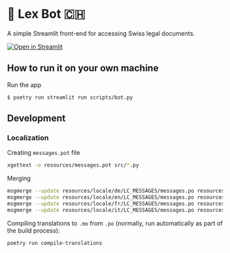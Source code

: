 # 💬 Lex Bot 🇨🇭

A simple Streamlit front-end for accessing Swiss legal documents.

[![Open in Streamlit](https://static.streamlit.io/badges/streamlit_badge_black_white.svg)](https://chatbot-template.streamlit.app/)

## How to run it on your own machine

Run the app

   ```
   $ poetry run streamlit run scripts/bot.py
   ```

## Development

### Localization

Creating `messages.pot` file

```bash
xgettext -o resources/messages.pot src/*.py
```

Merging 

```bash
msgmerge --update resources/locale/de/LC_MESSAGES/messages.po resources/messages.pot
msgmerge --update resources/locale/en/LC_MESSAGES/messages.po resources/messages.pot
msgmerge --update resources/locale/fr/LC_MESSAGES/messages.po resources/messages.pot
msgmerge --update resources/locale/it/LC_MESSAGES/messages.po resources/messages.pot
```

Compiling translations to `.mo` from `.po` (normally, run automatically as part of the build process):

```bash
poetry run compile-translations
```

